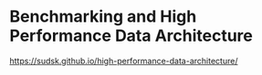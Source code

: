 # Benchmarking and High Performance Data Architecture

https://sudsk.github.io/high-performance-data-architecture/
